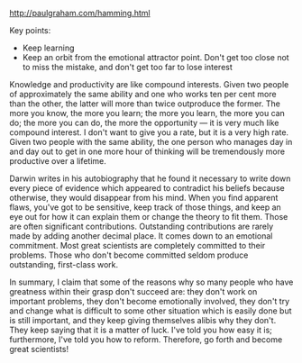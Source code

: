 http://paulgraham.com/hamming.html

Key points:
- Keep learning
- Keep an orbit from the emotional attractor point. Don't get too close not to miss the mistake, and don't get too far to lose interest

Knowledge and productivity are like compound interests. Given two people of approximately the same ability and one who works ten per cent more than the other, the latter will more than twice outproduce the former. The more you know, the more you learn; the more you learn, the more you can do; the more you can do, the more the opportunity — it is very much like compound interest. I don't want to give you a rate, but it is a very high rate. Given two people with the same ability, the one person who manages day in and day out to get in one more hour of thinking will be tremendously more productive over a lifetime.

Darwin writes in his autobiography that he found it necessary to write down every piece of evidence which appeared to contradict his beliefs because otherwise, they would disappear from his mind. When you find apparent flaws, you've got to be sensitive, keep track of those things, and keep an eye out for how it can explain them or change the theory to fit them. Those are often significant contributions. Outstanding contributions are rarely made by adding another decimal place. It comes down to an emotional commitment. Most great scientists are completely committed to their problems. Those who don't become committed seldom produce outstanding, first-class work.

In summary, I claim that some of the reasons why so many people who have greatness within their grasp don't succeed are: they don't work on important problems, they don't become emotionally involved, they don't try and change what is difficult to some other situation which is easily done but is still important, and they keep giving themselves alibis why they don't. They keep saying that it is a matter of luck. I've told you how easy it is; furthermore, I've told you how to reform. Therefore, go forth and become great scientists!
